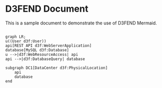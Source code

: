 # D3FEND Document

This is a sample document to demonstrate the use of D3FEND Mermaid.


```mermaid

graph LR;
u((User d3f:User))
api[REST API d3f:WebServerApplication]
database[MySQL d3f:Database]
u -->|d3f:WebResourceAccess| api
api -->|d3f:DatabaseQuery| database

subgraph DC1[DataCenter d3f:PhysicalLocation]
    api
    database
end

```
